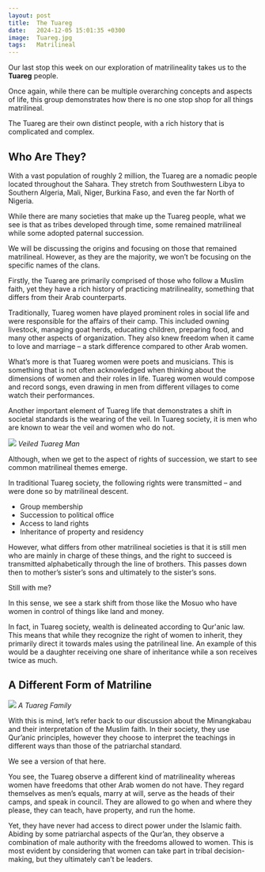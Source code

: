 ```yaml
---
layout: post
title:  The Tuareg
date:   2024-12-05 15:01:35 +0300
image:  Tuareg.jpg
tags:   Matrilineal
---
```

Our last stop this week on our exploration of matrilineality takes us to the **Tuareg** people.

Once again, while there can be multiple overarching concepts and aspects of life, this group demonstrates how there is no one stop shop for all things matrilineal.

The Tuareg are their own distinct people, with a rich history that is complicated and complex.

## Who Are They? ##

With a vast population of roughly 2 million, the Tuareg are a nomadic people located throughout the Sahara. They stretch from Southwestern Libya to Southern Algeria, Mali, Niger, Burkina Faso, and even the far North of Nigeria. 

While there are many societies that make up the Tuareg people, what we see is that as tribes developed through time, some remained matrilineal while some adopted paternal succession. 

We will be discussing the origins and focusing on those that remained matrilineal. However, as they are the majority, we won’t be focusing on the specific names of the clans. 

Firstly, the Tuareg are primarily comprised of those who follow a Muslim faith, yet they have a rich history of practicing matrilineality, something that differs from their Arab counterparts. 

Traditionally, Tuareg women have played prominent roles in social life and were responsible for the affairs of their camp. This included owning livestock, managing goat herds, educating children, preparing food, and many other aspects of organization. They also knew freedom when it came to love and marriage – a stark difference compared to other Arab women.

What’s more is that Tuareg women were poets and musicians. This is something that is not often acknowledged when thinking about the dimensions of women and their roles in life. Tuareg women would compose and record songs, even drawing in men from different villages to come watch their performances. 

Another important element of Tuareg life that demonstrates a shift in societal standards is the wearing of the veil. In Tuareg society, it is men who are known to wear the veil and women who do not. 

![]({{site.baseurl}}/images/Tuaregman.jpg)
*Veiled Tuareg Man*

Although, when we get to the aspect of rights of succession, we start to see common matrilineal themes emerge. 

In traditional Tuareg society, the following rights were transmitted – and were done so by matrilineal descent. 

-	Group membership
-	Succession to political office
-	Access to land rights
-	Inheritance of property and residency

However, what differs from other matrilineal societies is that it is still men who are mainly in charge of these things, and the right to succeed is transmitted alphabetically through the line of brothers. This passes down then to mother’s sister’s sons and ultimately to the sister’s sons. 

Still with me?

In this sense, we see a stark shift from those like the Mosuo who have women in control of things like land and money.

In fact, in Tuareg society, wealth is delineated according to Qur'anic law. This means that while they recognize the right of women to inherit, they primarily direct it towards males using the patrilineal line. An example of this would be a daughter receiving one share of inheritance while a son receives twice as much. 

## A Different Form of Matriline ##

![]({{site.baseurl}}/images/Tuaregfamily.jpeg)
*A Tuareg Family*

With this is mind, let’s refer back to our discussion about the Minangkabau and their interpretation of the Muslim faith. In their society, they use Qur’anic principles, however they choose to interpret the teachings in different ways than those of the patriarchal standard. 

We see a version of that here.

You see, the Tuareg observe a different kind of matrilineality whereas women have freedoms that other Arab women do not have. They regard themselves as men’s equals, marry at will, serve as the heads of their camps, and speak in council. They are allowed to go when and where they please, they can teach, have property, and run the home.

Yet, they have never had access to direct power under the Islamic faith. Abiding by some patriarchal aspects of the Qur’an, they observe a combination of male authority with the freedoms allowed to women. This is most evident by considering that women can take part in tribal decision-making, but they ultimately can’t be leaders. 

